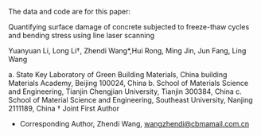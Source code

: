 The data and code are for this paper:

Quantifying surface damage of concrete subjected to freeze-thaw cycles and bending stress using line laser scanning 

Yuanyuan Li, Long Li†, Zhendi Wang*,Hui Rong, Ming Jin, Jun Fang, Ling Wang

a. State Key Laboratory of Green Building Materials, China building Materials Academy, Beijing 100024, China
b. School of Materials Science and Engineering, Tianjin Chengjian University, Tianjin 300384, China
c. School of Material Science and Engineering, Southeast University, Nanjing 2111189, China
† Joint First Author
* Corresponding Author, Zhendi Wang, wangzhendi@cbmamail.com.cn 
